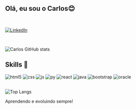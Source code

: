 ## Olá, eu sou o Carlos😊

 

<br/>

 

[![LinkedIn](https://img.shields.io/badge/LinkedIn-0077B5?style=for-the-badge&logo=linkedin&logoColor=white)](https://www.linkedin.com/in/ncarlos63/)

 

<br/>

 

![Carlos GitHub stats](https://github-readme-stats.vercel.app/api?username=CarlosQw32&show_icons=true&theme=radical)

 

## Skills 🚀

 

<div style="display: inline_block">

 

<img align="center" alt="html5" src="https://img.shields.io/badge/HTML5-E34F26?style=for-the-badge&logo=html5&logoColor=white" />
<img align="center" alt="css" src="https://img.shields.io/badge/CSS3-1572B6?style=for-the-badge&logo=css3&logoColor=white" />
<img align="center" alt="js" src="https://img.shields.io/badge/JavaScript-F7DF1E?style=for-the-badge&logo=javascript&logoColor=black" />
<img align="center" alt="py" src="https://img.shields.io/badge/Python-14354C?style=for-the-badge&logo=python&logoColor=white" />
<img align="center" alt="react" src="https://img.shields.io/badge/React-20232A?style=for-the-badge&logo=react&logoColor=61DAFB" />
<img align="center" alt="java" src="https://img.shields.io/badge/Java-ED8B00?style=for-the-badge&logo=openjdk&logoColor=white" />
<img align="center" alt="bootstrap" src="https://img.shields.io/badge/Bootstrap-563D7C?style=for-the-badge&logo=bootstrap&logoColor=white" />
<img align="center" alt="oracle" src="https://img.shields.io/badge/Oracle-F80000?style=for-the-badge&logo=Oracle&logoColor=white" />
</div>

 

<br/>

 

![Top Langs](https://github-readme-stats.vercel.app/api/top-langs/?username=CarlosQw32&layout=compact)

 

Aprendendo e evoluindo sempre!
